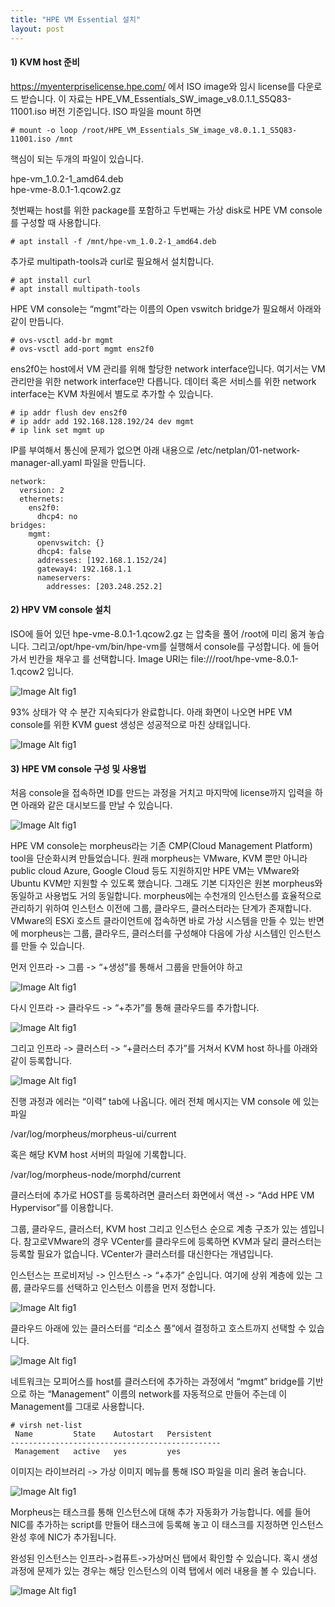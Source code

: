 ```yaml
---
title: "HPE VM Essential 설치"
layout: post
---
```


#### 1)	KVM host 준비

https://myenterpriselicense.hpe.com/ 에서 ISO image와 임시 license를 다운로드 받습니다.   이 자료는 HPE_VM_Essentials_SW_image_v8.0.1.1_S5Q83-11001.iso 버전 기준입니다.  ISO 파일을 mount 하면

````
# mount -o loop /root/HPE_VM_Essentials_SW_image_v8.0.1.1_S5Q83-11001.iso /mnt
````

핵심이 되는 두개의 파일이 있습니다. 

hpe-vm_1.0.2-1_amd64.deb  
hpe-vme-8.0.1-1.qcow2.gz


첫번째는 host를 위한 package를 포함하고 두번째는 가상 disk로 HPE VM console를 구성할 때 사용합니다.

````
# apt install -f /mnt/hpe-vm_1.0.2-1_amd64.deb
````

추가로 multipath-tools과 curl로 필요해서 설치합니다.

````
# apt install curl
# apt install multipath-tools
````

HPE VM console는 “mgmt”라는 이름의 Open vswitch bridge가 필요해서 아래와 같이 만듭니다.

````
# ovs-vsctl add-br mgmt
# ovs-vsctl add-port mgmt ens2f0
````

ens2f0는 host에서 VM 관리를 위해 할당한 network interface입니다.  여기서는 VM 관리만을 위한 network interface만 다릅니다. 데이터 혹은 서비스를 위한 network interface는  KVM 차원에서 별도로 추가할 수 있습니다. 

````
# ip addr flush dev ens2f0
# ip addr add 192.168.128.192/24 dev mgmt
# ip link set mgmt up
````

IP를 부여해서 통신에 문제가 없으면 아래 내용으로 /etc/netplan/01-network-manager-all.yaml 파일을 만듭니다.

````
network:
  version: 2
  ethernets:
    ens2f0:
      dhcp4: no
bridges:
    mgmt:
      openvswitch: {}
      dhcp4: false
      addresses: [192.168.1.152/24]
      gateway4: 192.168.1.1
      nameservers:
        addresses: [203.248.252.2]
````


####  2)	HPV VM console 설치

ISO에 들어 있던 hpe-vme-8.0.1-1.qcow2.gz 는 압축을 풀어 /root에 미리 옮겨 놓습니다. 그리고/opt/hpe-vm/bin/hpe-vm를 실행해서 console를 구성합니다. <Install Morpheus>에 들어가서 빈칸을 채우고 <Install>를 선택합니다.  Image URI는 file:///root/hpe-vme-8.0.1-1.qcow2 입니다. 

![Image Alt fig1](/assets/figs/240107_fig1.png)

93% 상태가 약 수 분간 지속되다가 완료합니다.  아래 화면이 나오면  HPE VM console를 위한 KVM guest 생성은 성공적으로 마친 상태입니다. 

![Image Alt fig1](/assets/figs/240107_fig2.png)


#### 3)	HPE VM console 구성 및 사용법 

처음 console을 접속하면 ID를 만드는 과정을 거치고 마지막에 license까지 입력을 하면 아래와 같은 대시보드를 만날 수 있습니다.

![Image Alt fig1](/assets/figs/240107_fig3.png)

HPE VM console는 morpheus라는 기존 CMP(Cloud Management Platform) tool을 단순화시켜 만들었습니다.  원래 morpheus는 VMware, KVM 뿐만 아니라 public cloud Azure, Google Cloud 등도 지원하지만 HPE VM는 VMware와 Ubuntu KVM만 지원할 수 있도록 했습니다. 그래도 기본 디자인은 원본 morpheus와 동일하고 사용법도 거의 동일합니다. morpheus에는 수천개의 인스턴스를 효율적으로 관리하기 위하여 인스턴스 이전에 그룹, 클라우드, 클러스터라는 단계가 존재합니다. VMware의 ESXi 호스트 클라이언트에 접속하면 바로 가상 시스템을 만들 수 있는 반면에 morpheus는 그룹, 클라우드, 클러스터를 구성해야 다음에 가상 시스템인 인스턴스를 만들 수 있습니다. 

먼저 인프라 -> 그룹 -> “+생성”를 통해서 그룹을 만들어야 하고

![Image Alt fig1](/assets/figs/240107_fig4.png)

다시 인프라 -> 클라우드 -> “+추가”를 통해 클라우드를 추가합니다. 

![Image Alt fig1](/assets/figs/240107_fig5.png)

그리고 인프라 -> 클러스터 -> “+클러스터 추가”를 거쳐서 KVM host 하나를 아래와 같이 등록합니다. 

![Image Alt fig1](/assets/figs/240107_fig6.png)

진행 과정과 에러는 “이력” tab에 나옵니다.  에러 전체 메시지는 VM console 에 있는 파일 

/var/log/morpheus/morpheus-ui/current

혹은  해당 KVM host 서버의 파일에 기록합니다. 

/var/log/morpheus-node/morphd/current 


클러스터에 추가로 HOST를 등록하려면 클러스터 화면에서 액션 -> “Add HPE VM Hypervisor”를 이용합니다. 

그룹, 클라우드, 클러스터, KVM host 그리고 인스턴스 순으로 계층 구조가 있는 셈입니다.  참고로VMware의 경우 VCenter를 클라우드에 등록하면  KVM과 달리 클러스터는 등록할 필요가 없습니다. VCenter가 클러스터를 대신한다는 개념입니다.  


인스턴스는 프로비저닝 -> 인스턴스 -> “+추가” 순입니다. 여기에 상위 계층에 있는 그룹, 클라우드를 선택하고 인스턴스 이름을 먼저 정합니다. 


![Image Alt fig1](/assets/figs/240107_fig7.png)

클라우드 아래에 있는 클러스터를 “리소스 풀”에서 결정하고 호스트까지 선택할 수 있습니다. 

![Image Alt fig1](/assets/figs/240107_fig8.png)

네트워크는 모피어스를 host를 클러스터에 추가하는 과정에서 “mgmt” bridge를 기반으로 하는 “Management” 이름의 network를 자동적으로 만들어 주는데 이 Management를 그대로 사용합니다. 

````
# virsh net-list
 Name         State    Autostart   Persistent
-----------------------------------------------
 Management   active   yes         yes
````

이미지는 라이브러리 -> 가상 이미지 메뉴를 통해 ISO 파일을 미리 올려 놓습니다. 

![Image Alt fig1](/assets/figs/240107_fig9.png)


Morpheus는 태스크를 통해 인스턴스에 대해 추가 자동화가 가능합니다. 에를 들어 NIC를 추가하는 script를 만들어 태스크에 등록해 놓고 이 태스크를 지정하면 인스턴스 완성 후에 NIC가 추가됩니다. 

완성된 인스턴스는 인프라->컴퓨트->가상머신 탭에서 확인할 수 있습니다. 혹시 생성 과정에 문제가 있는 경우는 해당 인스턴스의 이력 탭에서 에러 내용을 볼 수 있습니다. 

![Image Alt fig1](/assets/figs/240107_fig10.png)

